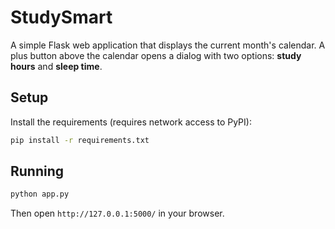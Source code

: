 # StudySmart

A simple Flask web application that displays the current month's calendar.
A plus button above the calendar opens a dialog with two options: **study hours** and **sleep time**.

## Setup

Install the requirements (requires network access to PyPI):

```bash
pip install -r requirements.txt
```

## Running

```bash
python app.py
```

Then open `http://127.0.0.1:5000/` in your browser.

